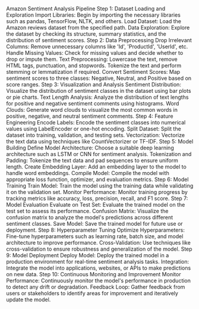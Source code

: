 Amazon Sentiment Analysis Pipeline
Step 1: Dataset Loading and Exploration
Import Libraries: Begin by importing the necessary libraries such as pandas, TensorFlow, NLTK, and others.
Load Dataset: Load the Amazon reviews dataset from the specified path.
Data Exploration: Explore the dataset by checking its structure, summary statistics, and the distribution of sentiment scores.
Step 2: Data Preprocessing
Drop Irrelevant Columns: Remove unnecessary columns like 'Id', 'ProductId', 'UserId', etc.
Handle Missing Values: Check for missing values and decide whether to drop or impute them.
Text Preprocessing: Lowercase the text, remove HTML tags, punctuation, and stopwords. Tokenize the text and perform stemming or lemmatization if required.
Convert Sentiment Scores: Map sentiment scores to three classes: Negative, Neutral, and Positive based on score ranges.
Step 3: Visualization and Analysis
Sentiment Distribution: Visualize the distribution of sentiment classes in the dataset using bar plots or pie charts.
Text Length Analysis: Analyze the distribution of text lengths for positive and negative sentiment comments using histograms.
Word Clouds: Generate word clouds to visualize the most common words in positive, negative, and neutral sentiment comments.
Step 4: Feature Engineering
Encode Labels: Encode the sentiment classes into numerical values using LabelEncoder or one-hot encoding.
Split Dataset: Split the dataset into training, validation, and testing sets.
Vectorization: Vectorize the text data using techniques like CountVectorizer or TF-IDF.
Step 5: Model Building
Define Model Architecture: Choose a suitable deep learning architecture such as LSTM or CNN for sentiment analysis.
Tokenization and Padding: Tokenize the text data and pad sequences to ensure uniform length.
Create Embedding Layer: Add an embedding layer to the model to handle word embeddings.
Compile Model: Compile the model with appropriate loss function, optimizer, and evaluation metrics.
Step 6: Model Training
Train Model: Train the model using the training data while validating it on the validation set.
Monitor Performance: Monitor training progress by tracking metrics like accuracy, loss, precision, recall, and F1 score.
Step 7: Model Evaluation
Evaluate on Test Set: Evaluate the trained model on the test set to assess its performance.
Confusion Matrix: Visualize the confusion matrix to analyze the model's predictions across different sentiment classes.
Save Model: Save the trained model for future use or deployment.
Step 8: Hyperparameter Tuning
Optimize Hyperparameters: Fine-tune hyperparameters such as learning rate, batch size, and model architecture to improve performance.
Cross-Validation: Use techniques like cross-validation to ensure robustness and generalization of the model.
Step 9: Model Deployment
Deploy Model: Deploy the trained model in a production environment for real-time sentiment analysis tasks.
Integration: Integrate the model into applications, websites, or APIs to make predictions on new data.
Step 10: Continuous Monitoring and Improvement
Monitor Performance: Continuously monitor the model's performance in production to detect any drift or degradation.
Feedback Loop: Gather feedback from users or stakeholders to identify areas for improvement and iteratively update the model.
